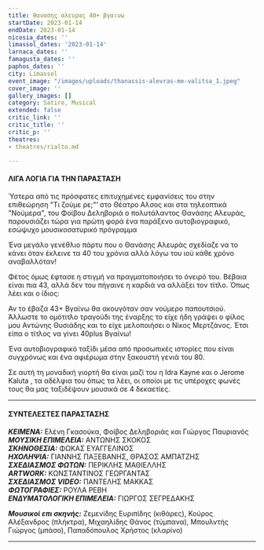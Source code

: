 ```yaml
---
title: θανασης αλευρας 40+ βγαινω
startDate: 2023-01-14
endDate: 2023-01-14
nicosia_dates: ''
limassol_dates: '2023-01-14'
larnaca_dates: ''
famagusta_dates: ''
paphos_dates: ''
city: Limassol
event_image: "/images/uploads/thanassis-alevras-me-valitsa_1.jpeg"
cover_image: ''
gallery_images: []
category: Satire, Musical
extended: false
critic_link: ''
critic_title: ''
critic_p: ''
theatres:
- theatres/rialto.md

---
```

#### ΛΙΓΑ ΛΟΓΙΑ ΓΙΑ ΤΗΝ ΠΑΡΑΣΤΑΣΗ

Ύστερα από τις πρόσφατες επιτυχημένες εμφανίσεις του στην επιθεώρηση "Τι ζούμε ρε;"‘ στο Θέατρο Αλσος και στα τηλεοπτικά "Νούμερα", του Φοίβου Δεληβοριά ο πολυτάλαντος Θανάσης Αλευράς, παρουσιάζει τώρα για πρώτη φορά ένα παράξενο αυτοβιογραφικό, εσώψυχο μουσικοσατυρικό πρόγραμμα

Ένα μεγάλο γενέθλιο πάρτυ που ο Θανάσης Αλευράς σχεδίαζε να το κάνει όταν έκλεινε τα 40 του χρόνια αλλά λόγω του ιού κάθε χρόνο αναβαλλόταν!

Φέτος όμως έφτασε η στιγμή να πραγματοποιήσει το όνειρό του. Βέβαια είναι πια 43, αλλά δεν του πήγαινε η καρδιά να αλλάξει τον τίτλο. Όπως λέει και ο ίδιος:

Αν το έβαζα 43+ Βγαίνω θα ακουγόταν σαν νούμερο παπουτσιού. Άλλωστε το ομότιτλο τραγούδι της έναρξης το είχε ήδη γράψει ο φίλος μου Αντώνης Θυσιάδης και το είχε μελοποιήσει ο Νίκος Μερτζάνος. Έτσι είπα ο τίτλος να γίνει 40plus Βγαίνω!

Ένα αυτοβιογραφικό ταξίδι μέσα από προσωπικές ιστορίες που είναι συγχρόνως και ένα αφιέρωμα στην ξακουστή γενιά του 80.

Σε αυτή τη μοναδική γιορτή θα είναι μαζί του η Ιdra Kayne και ο Jerome Kaluta , τα αδέλφια του όπως τα λέει, οι οποίοι με τις υπέροχες φωνές τους θα μας ταξιδέψουν μουσικά σε 4 δεκαετίες.

***

#### ΣΥΝΤΕΛΕΣΤΕΣ ΠΑΡΑΣΤΑΣΗΣ

**_ΚΕΙΜΕΝΑ:_** Ελένη Γκασούκα, Φοίβος Δεληβοριάς και Γιώργος Παυριανός  
**_ΜΟΥΣΙΚΗ ΕΠΙΜΕΛΕΙΑ:_** ΑΝΤΩΝΗΣ ΣΚΟΚΟΣ  
**_ΣΚΗΝΟΘΕΣΙΑ:_** ΦΩΚΑΣ ΕΥΑΓΓΕΛΙΝΟΣ  
**_ΗΧΟΛΗΨΙΑ:_** ΓΙΑΝΝΗΣ ΠΑΞΕΒΑΝΗΣ, ΘΡΑΣΟΣ ΑΜΠΑΤΖΗΣ  
**_ΣΧΕΔΙΑΣΜΟΣ ΦΩΤΩΝ:_** ΠΕΡΙΚΛΗΣ ΜΑΘΙΕΛΛΗΣ  
**_ARTWORK:_** ΚΩΝΣΤΑΝΤΙΝΟΣ ΓΕΩΡΓΑΝΤΑΣ  
**_ΣΧΕΔΙΑΣΜΟΣ VIDEO:_** ΠΑΝΤΕΛΗΣ ΜΑΚΚΑΣ  
**_ΦΩΤΟΓΡΑΦΙΕΣ:_** ΡΟΥΛΑ ΡΕΒΗ  
**_ΕΝΔΥΜΑΤΟΛΟΓΙΚΗ ΕΠΙΜΕΛΕΙΑ:_** ΓΙΩΡΓΟΣ ΣΕΓΡΕΔΑΚΗΣ

**_Μουσικοί επι σκηνής:_** Ζεμενίδης Ευριπίδης (κιθάρες), Κούρος Αλέξανδρος (πλήκτρα), Μιχαηλίδης Θάνος (τύμπανα), Μπουλντής Γιώργος (μπάσο), Παπαδόπουλος Χρήστος (κλαρίνο)

***